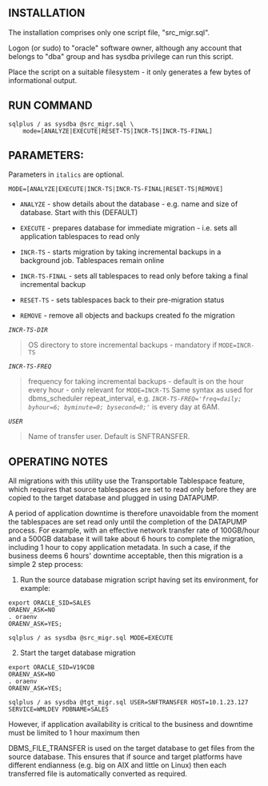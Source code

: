 INSTALLATION
------------
The installation comprises only one script file, "src_migr.sql". 

Logon (or sudo) to "oracle" software owner, although any account that belongs to "dba" group and has sysdba
privilege can run this script.

Place the script on a suitable filesystem - it only generates a few bytes of informational output.


RUN COMMAND                         
-----------
              
```
sqlplus / as sysdba @src_migr.sql \
    mode=[ANALYZE|EXECUTE|RESET-TS|INCR-TS|INCR-TS-FINAL]
```
                         
PARAMETERS:
-----------   
Parameters in `italics` are optional.

`MODE=[ANALYZE|EXECUTE|INCR-TS|INCR-TS-FINAL|RESET-TS|REMOVE]`
- `ANALYZE` - show details about the database - e.g. name and size of database. Start with this (DEFAULT)
  
- `EXECUTE` - prepares database for immediate migration - i.e. sets all application tablespaces to read only

- `INCR-TS` - starts migration by taking incremental backups in a background job. Tablespaces remain online
                     
- `INCR-TS-FINAL` - sets all tablespaces to read only before taking a final incremental backup
  
- `RESET-TS` - sets tablespaces back to their pre-migration status

- `REMOVE` - remove all objects and backups created fo the migration
                           
*`INCR-TS-DIR`*
>OS directory to store incremental backups - mandatory if `MODE=INCR-TS`
  
*`INCR-TS-FREQ`*
>frequency for taking incremental backups - default is on the hour every hour - only relevant for `MODE=INCR-TS` Same syntax as used for dbms_scheduler repeat_interval, e.g. *`INCR-TS-FREQ='freq=daily; byhour=6; byminute=0; bysecond=0;'`* is every day at 6AM.

*`USER`*
>Name of transfer user. Default is SNFTRANSFER.

  
OPERATING NOTES
---------------
All migrations with this utility use the Transportable Tablespace feature, which requires that source tablespaces are set to read only before they are copied to the target database and plugged in using DATAPUMP. 

A period of application downtime is therefore unavoidable from the moment the tablespaces are set read only until the completion of the DATAPUMP process. For example, with an effective network transfer rate of 100GB/hour and a 500GB  database it will take about 6 hours to complete the migration, including 1 hour to copy application metadata. In such a case, if the business deems 6 hours' downtime acceptable, then this migration is a simple 2 step process:

1. Run the source database migration script having set its environment, for example:

```
export ORACLE_SID=SALES
ORAENV_ASK=NO
. oraenv
ORAENV_ASK=YES;

sqlplus / as sysdba @src_migr.sql MODE=EXECUTE
```

2. Start the target database migration 

```
export ORACLE_SID=V19CDB
ORAENV_ASK=NO
. oraenv
ORAENV_ASK=YES;

sqlplus / as sysdba @tgt_migr.sql USER=SNFTRANSFER HOST=10.1.23.127 SERVICE=WMLDEV PDBNAME=SALES
```

However, if application availability is critical to the business and downtime must be limited to 1 hour maximum then 


DBMS_FILE_TRANSFER is used on the target database to get files from the source database. This ensures that if source and target platforms have different endianness (e.g. big on AIX and little on Linux) then each transferred file is automatically converted as required.
